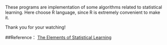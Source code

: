 These programs are implementation of some algorithms related to statistical learning.
Here choose R language, since R is extremely convenient to make it.

Thank you for your watching!

##Reference：
[The Elements of Statistical Learning](http://www-stat.stanford.edu/ElemStatLearn)
